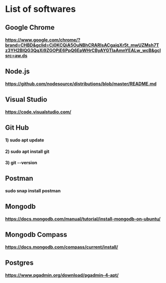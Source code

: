 # List of softwares

## Google Chrome

#### https://www.google.com/chrome/?brand=CHBD&gclid=Cj0KCQiA5OuNBhCRARIsACgaiqXr5t_mwUZMsh7Tz3YH2BIQG3QqXi9ZGOPjE6PpQ6EpWHrCByAYGTIaAmnYEALw_wcB&gclsrc=aw.ds

## Node.js

#### https://github.com/nodesource/distributions/blob/master/README.md

## Visual Studio 

#### https://code.visualstudio.com/ 

## Git Hub

#### 1) sudo apt update
#### 2) sudo apt install git
#### 3) git --version

## Postman

#### sudo snap install postman


## Mongodb 

#### https://docs.mongodb.com/manual/tutorial/install-mongodb-on-ubuntu/

## Mongodb Compass 

#### https://docs.mongodb.com/compass/current/install/


## Postgres 

#### https://www.pgadmin.org/download/pgadmin-4-apt/

